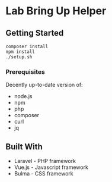 # Lab Bring Up Helper

## Getting Started

```
composer install
npm install
./setup.sh
```

### Prerequisites

Decently up-to-date version of:
- node.js
- npm
- php
- composer
- curl
- jq

## Built With

* Laravel - PHP framework
* Vue.js  - Javascript framework
* Bulma   - CSS framework